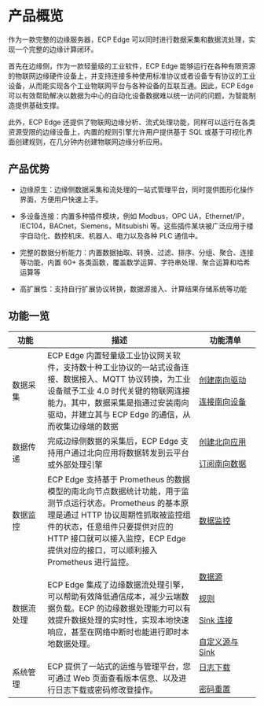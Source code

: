 # 产品概览

作为一款完整的边缘服务器，ECP Edge 可以同时进行数据采集和数据流处理，实现一个完整的边缘计算闭环。

首先在边缘侧，作为一款轻量级的工业软件，ECP Edge 能够运行在各种有限资源的物联网边缘硬件设备上，并支持连接多种使用标准协议或者设备专有协议的工业设备，从而能实现各个工业物联网平台与各种设备的互联互通。因此，ECP Edge 可以有效帮助解决以数据为中心的自动化设备数据难以统一访问的问题，为智能制造提供基础支撑。

此外，ECP Edge 还提供了物联网边缘分析、流式处理功能，同样可以运行在各类资源受限的边缘设备上，内置的规则引擎允许用户提供基于 SQL 或基于可视化界面创建规则，在几分钟内创建物联网边缘分析应用。

## 产品优势

- 边缘原生：边缘侧数据采集和流处理的一站式管理平台，同时提供图形化操作界面，方便用户快速上手。

- 多设备连接：内置多种插件模块，例如 Modbus，OPC UA，Ethernet/IP，IEC104，BACnet，Siemens，Mitsubishi 等。这些插件某块被广泛应用于楼宇自动化、数控机床、机器人、电力以及各种 PLC 通信中。

- 完整的数据分析能力：内置数据抽取、转换、过滤、排序、分组、聚合、连接等功能，内置 60+ 各类函数，覆盖数学运算、字符串处理、聚合运算和哈希运算等

- 高扩展性：支持自行扩展协议转换，数据源接入、计算结果存储系统等功能

  



## 功能一览

| <div style="width:40pt">功能</div> | 描述                                                         | <div style="width:80pt">功能清单</div>                       |
| ---------------------------------- | ------------------------------------------------------------ | ------------------------------------------------------------ |
| 数据采集                           | ECP Edge 内置轻量级工业协议网关软件，支持数十种工业协议的一站式设备连接、数据接入、MQTT 协议转换，为工业设备赋予工业 4.0 时代关键的物联网连接能力。其中，数据采集是指通过安装南向驱动，并建立其与 ECP Edge 的通信，从而收集边缘端的数据 | [创建南向驱动](./config/south-devices/south-devices.md)<br><br>[连接南向设备](./config/groups-tags/groups-tags.md) |
| 数据传递                           | 完成边缘侧数据的采集后，ECP Edge 支持用户通过北向应用将数据转发到云平台或外部处理引擎 | [创建北向应用](./config/north-apps/north-apps.md)<br><br>[订阅南向数据](./config/subscription.md) |
| 数据监控                           | ECP Edge 支持基于 Prometheus 的数据模型的南北向节点数据统计功能，用于监测节点运行状态。Prometheus 的基本原理是通过 HTTP 协议周期性抓取被监控组件的状态，任意组件只要提供对应的 HTTP 接口就可以接入监控，ECP Edge 提供对应的接口，可以顺利接入 Prometheus 进行监控。 | [数据监控](./monitor/introduction.md)                        |
| 数据流处理                         | ECP Edge 集成了边缘数据流处理引擎，可以帮助有效降低通信成本，减少云端数据负载。ECP 的边缘数据处理能力可以有效提升数据处理的实时性，实现本地快速响应，甚至在网络中断时也能进行即时本地数据处理。 | [数据源](./streaming-processing/source.md)<br/><br/>[规则](./streaming-processing/rules.md)<br/><br/>[Sink 连接](./streaming-processing/sink/sink.md)<br/><br/>[自定义源与 Sink](./streaming-processing/extension.md) |
| 系统管理                           | ECP 提供了一站式的运维与管理平台，您可通过 Web 页面查看版本信息、以及进行日志下载或密码修改登操作。 | [日志下载](./management/logs.md)<br/><br/>[密码重置](./management/password.md) |

